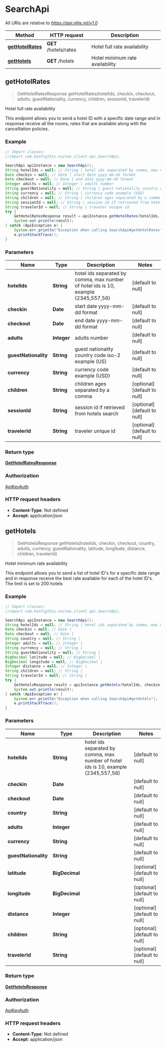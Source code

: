 # SearchApi

All URIs are relative to *https://api.nlite.ml/v1.0*

Method | HTTP request | Description
------------- | ------------- | -------------
[**getHotelRates**](SearchApi.md#getHotelRates) | **GET** /hotels/rates | Hotel full rate availability
[**getHotels**](SearchApi.md#getHotels) | **GET** /hotels | Hotel minimum rate availability



## getHotelRates

> GetHotelRatesResponse getHotelRates(hotelIds, checkin, checkout, adults, guestNationality, currency, children, sessionId, travelerId)

Hotel full rate availability

This endpoint allows you to send a hotel ID with a specific date range and in response receive all the rooms, rates that are available along with the cancelllation policies.

### Example

```java
// Import classes:
//import com.konfigthis.nuitee.client.api.SearchApi;

SearchApi apiInstance = new SearchApi();
String hotelIds = null; // String | hotel ids separated by comma, max number of hotel ids is 10, example (2345,557,56)
Date checkin = null; // Date | start date yyyy-mm-dd format
Date checkout = null; // Date | end date yyyy-mm-dd format
Integer adults = null; // Integer | adults number
String guestNationality = null; // String | guest nationality country code iso-2 example (US)
String currency = null; // String | currency code example (USD)
String children = null; // String | children ages separated by a comma
String sessionId = null; // String | session id if retrieved from hotels search
String travelerId = null; // String | traveler unique id
try {
    GetHotelRatesResponse result = apiInstance.getHotelRates(hotelIds, checkin, checkout, adults, guestNationality, currency, children, sessionId, travelerId);
    System.out.println(result);
} catch (ApiException e) {
    System.err.println("Exception when calling SearchApi#getHotelRates");
    e.printStackTrace();
}
```

### Parameters


Name | Type | Description  | Notes
------------- | ------------- | ------------- | -------------
 **hotelIds** | **String**| hotel ids separated by comma, max number of hotel ids is 10, example (2345,557,56) | [default to null]
 **checkin** | **Date**| start date yyyy-mm-dd format | [default to null]
 **checkout** | **Date**| end date yyyy-mm-dd format | [default to null]
 **adults** | **Integer**| adults number | [default to null]
 **guestNationality** | **String**| guest nationality country code iso-2 example (US) | [default to null]
 **currency** | **String**| currency code example (USD) | [default to null]
 **children** | **String**| children ages separated by a comma | [optional] [default to null]
 **sessionId** | **String**| session id if retrieved from hotels search | [optional] [default to null]
 **travelerId** | **String**| traveler unique id | [optional] [default to null]

### Return type

[**GetHotelRatesResponse**](GetHotelRatesResponse.md)

### Authorization

[ApiKeyAuth](../README.md#ApiKeyAuth)

### HTTP request headers

- **Content-Type**: Not defined
- **Accept**: application/json


## getHotels

> GetHotelsResponse getHotels(hotelIds, checkin, checkout, country, adults, currency, guestNationality, latitude, longitude, distance, children, travelerId)

Hotel minimum rate availability

This endpoint allows you to send a list of hotel ID&#39;s for a specific date range and in response receive the best rate available for each of the hotel ID&#39;s. The limit is set to 200 hotels

### Example

```java
// Import classes:
//import com.konfigthis.nuitee.client.api.SearchApi;

SearchApi apiInstance = new SearchApi();
String hotelIds = null; // String | hotel ids separated by comma, max number of hotel ids is 10, example (2345,557,56)
Date checkin = null; // Date | 
Date checkout = null; // Date | 
String country = null; // String | 
Integer adults = null; // Integer | 
String currency = null; // String | 
String guestNationality = null; // String | 
BigDecimal latitude = null; // BigDecimal | 
BigDecimal longitude = null; // BigDecimal | 
Integer distance = null; // Integer | 
String children = null; // String | 
String travelerId = null; // String | 
try {
    GetHotelsResponse result = apiInstance.getHotels(hotelIds, checkin, checkout, country, adults, currency, guestNationality, latitude, longitude, distance, children, travelerId);
    System.out.println(result);
} catch (ApiException e) {
    System.err.println("Exception when calling SearchApi#getHotels");
    e.printStackTrace();
}
```

### Parameters


Name | Type | Description  | Notes
------------- | ------------- | ------------- | -------------
 **hotelIds** | **String**| hotel ids separated by comma, max number of hotel ids is 10, example (2345,557,56) | [default to null]
 **checkin** | **Date**|  | [default to null]
 **checkout** | **Date**|  | [default to null]
 **country** | **String**|  | [default to null]
 **adults** | **Integer**|  | [default to null]
 **currency** | **String**|  | [default to null]
 **guestNationality** | **String**|  | [default to null]
 **latitude** | **BigDecimal**|  | [optional] [default to null]
 **longitude** | **BigDecimal**|  | [optional] [default to null]
 **distance** | **Integer**|  | [optional] [default to null]
 **children** | **String**|  | [optional] [default to null]
 **travelerId** | **String**|  | [optional] [default to null]

### Return type

[**GetHotelsResponse**](GetHotelsResponse.md)

### Authorization

[ApiKeyAuth](../README.md#ApiKeyAuth)

### HTTP request headers

- **Content-Type**: Not defined
- **Accept**: application/json


